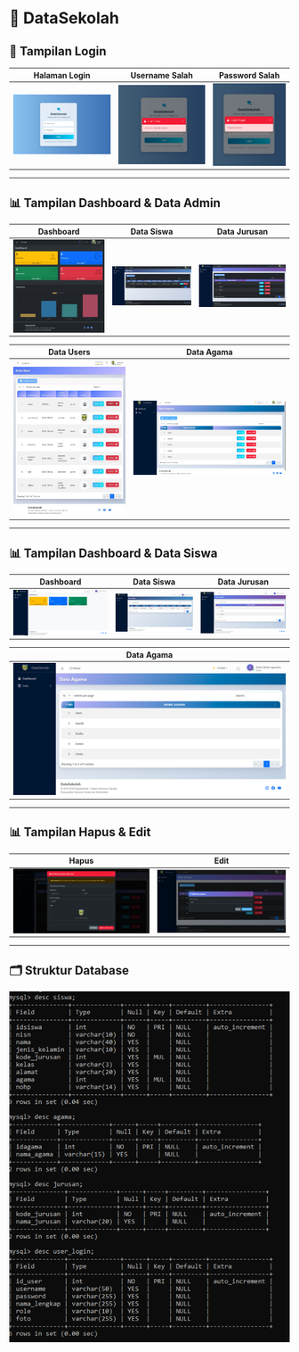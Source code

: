 # 📘 DataSekolah

## 🔐 Tampilan Login

| Halaman Login | Username Salah | Password Salah |
|---------------|----------------|----------------|
| ![Login](https://raw.githubusercontent.com/KarinaSalsabilla/DataSekolah/master/halamanLogin.png) | ![Username Salah](https://raw.githubusercontent.com/KarinaSalsabilla/DataSekolah/master/tampialnusernamegagal.png) | ![Password Salah](https://raw.githubusercontent.com/KarinaSalsabilla/DataSekolah/master/tampilanpasswordsalah.png) |

---

## 📊 Tampilan Dashboard & Data Admin

| Dashboard | Data Siswa | Data Jurusan |
|-----------|------------|--------------|
| ![Dashboard](https://raw.githubusercontent.com/KarinaSalsabilla/DataSekolah/master/Screenshot_2-6-2025_212743_localhost.jpeg) | ![Data Siswa](https://raw.githubusercontent.com/KarinaSalsabilla/DataSekolah/master/Screenshot_2-6-2025_212856_localhost.jpeg) | ![Data Jurusan](https://raw.githubusercontent.com/KarinaSalsabilla/DataSekolah/master/Screenshot_2-6-2025_212910_localhost.jpeg) |

| Data Users | Data Agama |
|------------|------------|
| ![Jurusan](https://raw.githubusercontent.com/KarinaSalsabilla/DataSekolah/master/Screenshot_2-6-2025_213026_localhost.jpeg) | ![Agama](https://raw.githubusercontent.com/KarinaSalsabilla/DataSekolah/master/dataagama.png) |

---

## 📊 Tampilan Dashboard & Data Siswa

| Dashboard | Data Siswa | Data Jurusan |
|-----------|------------|--------------|
| ![Dashboard](https://raw.githubusercontent.com/KarinaSalsabilla/DataSekolah/master/tampilandatasiswa.png) | ![Data Siswa](https://raw.githubusercontent.com/KarinaSalsabilla/DataSekolah/master/tampilandatasiswatabel.png) | ![Data Jurusan](https://raw.githubusercontent.com/KarinaSalsabilla/DataSekolah/master/tampilandatajurusansiswa.png) |

| Data Agama |
|-----------|
| ![Jurusan](https://raw.githubusercontent.com/KarinaSalsabilla/DataSekolah/master/tampilandatagamasiswa.png) | ![Agama](https://raw.githubusercontent.com/KarinaSalsabilla/DataSekolah/master/tampilandatagamasiswa.png) |

---

## 📊 Tampilan Hapus & Edit

| Hapus | Edit |
|-------|------|
| ![Hapus](https://raw.githubusercontent.com/KarinaSalsabilla/DataSekolah/master/tampilanhapus.png) | ![Edit](https://raw.githubusercontent.com/KarinaSalsabilla/DataSekolah/master/tampilanedit.png) |

---

## 🗂️ Struktur Database

![Struktur Database](https://raw.githubusercontent.com/KarinaSalsabilla/DataSekolah/master/rancangandatabase.png)
